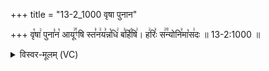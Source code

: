+++
title = "13-2_1000 वृषा पुनान"

+++
वृ꣡षा꣢ पुना꣣न꣡ आयू꣢꣯ꣳषि स्त꣣न꣢य꣣न्न꣡धि꣢ ब꣣र्हि꣡षि꣢। ह꣢रिः꣣ स꣢꣫न्योनि꣣मा꣡स꣢दः ॥ 13-2:1000 ॥

<details><summary>विस्वर-मूलम् (VC)</summary>

वृषा पुनान आयूꣳषि स्तनयन्नधि बर्हिषि । हरिः सन्योनिमासदः ॥१०००॥
</details>
